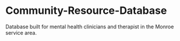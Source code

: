 # Community-Resource-Database

Database built for mental health clinicians and therapist in the Monroe service area.
